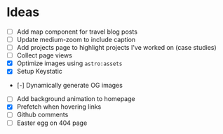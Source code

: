 # Ideas

- [ ] Add map component for travel blog posts
- [ ] Update medium-zoom to include caption
- [ ] Add projects page to highlight projects I've worked on (case studies)
- [ ] Collect page views
- [x] Optimize images using `astro:assets`
- [x] Setup Keystatic
- [-] Dynamically generate OG images
- [ ] Add background animation to homepage
- [x] Prefetch when hovering links
- [ ] Github comments
- [ ] Easter egg on 404 page
